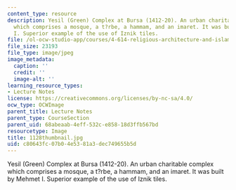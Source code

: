 ```yaml
---
content_type: resource
description: Yesil (Green) Complex at Bursa (1412-20). An urban charitable complex
  which comprises a mosque, a t?rbe, a hammam, and an imaret. It was built by Mehmet
  I. Superior example of the use of Iznik tiles.
file: /ol-ocw-studio-app/courses/4-614-religious-architecture-and-islamic-cultures-fall-2002/c80643fc07b04e5381a3dec749655b5d_1128thumbnail.jpg
file_size: 23193
file_type: image/jpeg
image_metadata:
  caption: ''
  credit: ''
  image-alt: ''
learning_resource_types:
- Lecture Notes
license: https://creativecommons.org/licenses/by-nc-sa/4.0/
ocw_type: OCWImage
parent_title: Lecture Notes
parent_type: CourseSection
parent_uid: 68abeaab-4eff-532c-e858-18d3ffb567bd
resourcetype: Image
title: 1128thumbnail.jpg
uid: c80643fc-07b0-4e53-81a3-dec749655b5d
---
```

Yesil (Green) Complex at Bursa (1412-20). An urban charitable complex which comprises a mosque, a t?rbe, a hammam, and an imaret. It was built by Mehmet I. Superior example of the use of Iznik tiles.
